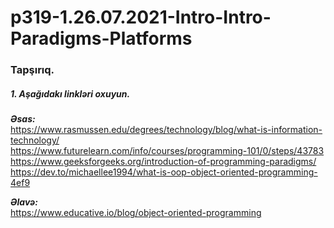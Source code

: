 # p319-1.26.07.2021-Intro-Intro-Paradigms-Platforms


### Tapşırıq.


##### 1. Aşağıdakı linkləri oxuyun.
**_Əsas:_**<br />
https://www.rasmussen.edu/degrees/technology/blog/what-is-information-technology/<br />
https://www.futurelearn.com/info/courses/programming-101/0/steps/43783<br />
https://www.geeksforgeeks.org/introduction-of-programming-paradigms/<br />
https://dev.to/michaellee1994/what-is-oop-object-oriented-programming-4ef9<br />


**_Əlavə:_**<br />
https://www.educative.io/blog/object-oriented-programming<br />
